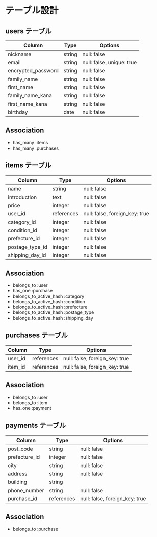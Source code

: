 # テーブル設計

## users テーブル

| Column             | Type   | Options                   |
|------------------- | ------ | ------------------------- |
| nickname           | string | null: false               |
| email              | string | null: false, unique: true |
| encrypted_password | string | null: false               |
| family_name        | string | null: false               |
| first_name         | string | null: false               |
| family_name_kana   | string | null: false               |
| first_name_kana    | string | null: false               |
| birthday           | date   | null: false               |

## Association

- has_many :items
- has_many :purchases

## items テーブル

| Column             | Type       | Options                        |
|------------------- | ---------- | ------------------------------ |
| name               | string     | null: false                    |
| introduction       | text       | null: false                    |
| price              | integer    | null: false                    |
| user_id            | references | null: false, foreign_key: true |
| category_id        | integer    | null: false                    |
| condition_id       | integer    | null: false                    |
| prefecture_id      | integer    | null: false                    |
| postage_type_id    | integer    | null: false                    |
| shipping_day_id    | integer    | null: false                    |

## Association

- belongs_to             :user
- has_one                :purchase
- belongs_to_active_hash :category
- belongs_to_active_hash :condition
- belongs_to_active_hash :prefecture
- belongs_to_active_hash :postage_type
- belongs_to_active_hash :shipping_day

## purchases テーブル

| Column             | Type       | Options                        |
|------------------- | ------     | ------------------------------ |
| user_id            | references | null: false, foreign_key: true |
| item_id            | references | null: false, foreign_key: true |

## Association

- belongs_to :user
- belongs_to :item
- has_one    :payment

## payments テーブル

| Column             | Type       | Options                        |
|------------------- | ---------- | ------------------------------ |
| post_code          | string     | null: false                    |
| prefecture_id      | integer    | null: false                    |
| city               | string     | null: false                    |
| address            | string     | null: false                    |
| building           | string     |                                |
| phone_number       | string     | null: false                    |
| purchase_id        | references | null: false, foreign_key: true |

## Association

- belongs_to             :purchase